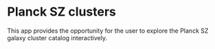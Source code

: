 # Planck SZ clusters

This app provides the opportunity for the user to explore the Planck SZ galaxy cluster catalog interactively.

